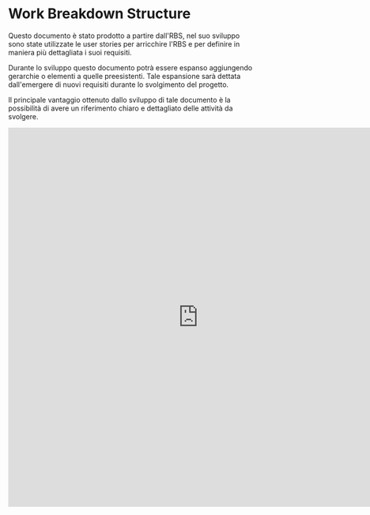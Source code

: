 <!--"-->

# Work Breakdown Structure

Questo documento è stato prodotto a partire dall'RBS, nel suo sviluppo sono state utilizzate le user stories per arricchire l'RBS e per definire in maniera più dettagliata i suoi requisiti.

Durante lo sviluppo questo documento potrà essere espanso aggiungendo gerarchie o elementi a quelle preesistenti. Tale espansione sarà dettata dall'emergere di nuovi requisiti durante lo svolgimento del progetto.

Il principale vantaggio ottenuto dallo sviluppo di tale documento è la possibilità di avere un riferimento chiaro e dettagliato delle attività da svolgere.

<iframe width="768" height="768" src="https://miro.com/app/live-embed/uXjVK65ZyvA=/?moveToViewport=-4588,-1128,8329,6895&embedId=20909143135" frameborder="0" scrolling="no" allow="fullscreen; clipboard-read; clipboard-write" allowfullscreen></iframe>
